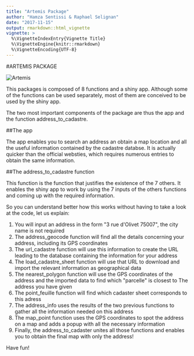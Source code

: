 ```yaml
---
title: "Artemis Package"
author: "Hamza Sentissi & Raphael Selignan"
date: "2017-11-15"
output: rmarkdown::html_vignette
vignette: >
  %\VignetteIndexEntry{Vignette Title}
  %\VignetteEngine{knitr::rmarkdown}
  %\VignetteEncoding{UTF-8}
---
```


#ARTEMIS PACKAGE

<img src="https://fthmb.tqn.com/3AFmXdYHbuOYHd1Vd4NwYyjb0Xc=/768x0/filters:no_upscale()/ArtemisBust-56aaad0f5f9b58b7d008d863.jpg" alt="Artemis">

This packages is composed of 8 functions and a shiny app. Although some of the functions can be used separately, most of them are conceived to be used by the shiny app.

The two most important components of the package are thus the app and the function address_to_cadastre.

##The app

The app enables you to search an address an obtain a map location and all the useful information contained by the cadastre databse. It is actually quicker than the official websties, which requires numerous entries to obtain the same information.


##The address_to_cadastre function

This function is the function that justifies the existence of the 7 others. It enables the shiny app to work by using the 7 inputs of the others functions and coming up with the required information. 

So you can understand better how this works without having to take a look at the code, let us explain:

1. You will input an address in the form "3 rue d'Olivet 75007", the city name is not required
2. The address_geocode function will find all the details concerning your address, including its GPS coordinates
3. The url_cadastre function will use this information to create the URL leading to the database containing the information for your address
3. The load_cadastre_sheet function will use that URL to download and import the relevant information as geographical data
4. The nearest_polygon function will use the GPS coordinates of the address and the imported data to find which "parcelle" is closest to The address you have given
5. The point_feuille function will find which cadaster sheet corresponds to this adress
6. The address_info uses the results of the two previous functions to gather all the information needed on this address
7. The map_point function uses the GPS coordinates to spot the address on a map and adds a popup with all the necessary information
8. Finally, the address_to_cadaster unites all those functions and enables you to obtain the final map with only the address!

Have fun!



